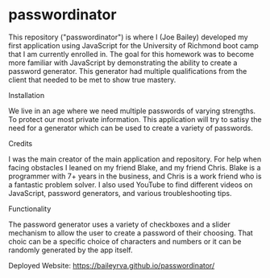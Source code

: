 # passwordinator
This repository ("passwordinator") is where I (Joe Bailey) developed my first application using JavaScript for the University of Richmond boot camp that I am currently enrolled in. The goal for this homework was to become more familiar with JavaScript by demonstrating the ability to create a password generator. This generator had multiple qualifications from the client that needed to be met to show true mastery. 

Installation

We live in an age where we need multiple passwords of varying strengths. To protect our most private information. This application will try to satisy the need for a generator which can be used to create a variety of passwords. 

Credits

I was the main creator of the main application and repository. For help when facing obstacles I leaned on my friend Blake, and my friend Chris. Blake is a programmer with 7+ years in the business, and Chris is a work friend who is a fantastic problem solver. I also used YouTube to find different videos on JavaScript, password generators, and various troubleshooting tips. 

Functionality

The password generator uses a variety of checkboxes and a slider mechanism to allow the user to create a password of their choosing. That choic can be a specific choice of characters and numbers or it can be randomly generated by the app itself. 

Deployed Website: https://baileyrva.github.io/passwordinator/
